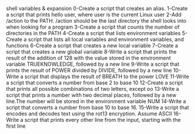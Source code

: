 shell variables & expansion
0-Create a script that creates an alias.
1-Create a script that prints hello user, where user is the current Linux user
2-Add /action to the PATH. /action should be the last directory the shell looks into when looking for a program
3-Create a script that counts the number of directories in the PATH
4-Create a script that lists environment variables
5-Create a script that lists all local variables and environment variables, and functions
6-Create a script that creates a new local variable
7-Create a script that creates a new global variable
8-Write a script that prints the result of the addition of 128 with the value stored in the environment variable TRUEKNOWLEDGE, followed by a new line
9-Write a script that prints the result of POWER divided by DIVIDE, followed by a new line
10-Write a script that displays the result of BREATH to the power LOVE
11-Write a script that converts a number from base 2 to base 10
12-Create a script that prints all possible combinations of two letters, except oo
13-Write a script that prints a number with two decimal places, followed by a new line.The number will be stored in the environment variable NUM
14-Write a script that converts a number from base 10 to base 16.
15-Write a script that encodes and decodes text using the rot13 encryption. Assume ASCII
16-Write a script that prints every other line from the input, starting with the first line
